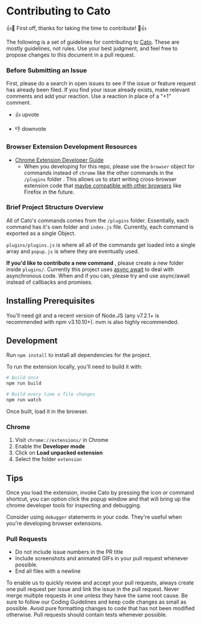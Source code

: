 # Contributing to Cato

:+1::tada: First off, thanks for taking the time to contribute! :tada::+1:

The following is a set of guidelines for contributing to [Cato](https://github.com/cliffordfajardo/cato). These are mostly guidelines, not rules. Use your best judgment, and feel free to propose changes to this document in a pull request.



### Before Submitting an Issue

First, please do a search in open issues to see if the issue or feature request has already been filed. If you find your issue already exists, make relevant comments and add your reaction. Use a reaction in place of a "+1" comment.

- 👍  upvote

- 👎  downvote


### Browser Extension Development Resources

- [Chrome Extension Developer Guide](https://developer.chrome.com/extensions/devguide)
  - When you developing for this repo, please use the `browser` object for commands instead of `chrome` like the other commands in the `/plugins` folder . This allows us to start writing cross-browser extension code that [maybe compatible with other browsers](https://developer.mozilla.org/en-US/Add-ons/WebExtensions) like Firefox in the future.


### Brief Project Structure Overview

All of Cato's commands comes from the `/plugins` folder. Essentially, each command has it's own folder and `index.js` file. Currently, each command is exported as a single Object.

`plugins/plugins.js` is where all all of the commands get loaded into a single
array and  `popup.js` is where they are eventually used.

**If you'd like to contribute a new command** ,  please create a new folder inside `plugins/`. Currently this project uses [async await](https://hackernoon.com/6-reasons-why-javascripts-async-await-blows-promises-away-tutorial-c7ec10518dd9) to deal with asynchronous code. When and if you can, please try and use async/await instead of callbacks and promises.


## Installing Prerequisites

You'll need git and a recent version of Node.JS (any v7.2.1+ is recommended with npm v3.10.10+). nvm is also highly recommended.

## Development

Run `npm install` to install all dependencies for the project.

To run the extension locally, you'll need to build it with:

```sh
# Build once
npm run build
```

```sh
# Build every time a file changes
npm run watch
```

Once built, load it in the browser.

### Chrome

1. Visit `chrome://extensions/` in Chrome
2. Enable the **Developer mode**
3. Click on **Load unpacked extension**
4. Select the folder `extension`



## Tips

Once you load the extension, invoke Cato by pressing the icon or command shortcut, you can option click
the popup window and that will bring up the chrome developer tools for inspecting and debugging.

Consider using `debugger` statements in your code. They're useful when you're developing browser extensions.



### Pull Requests

- Do not include issue numbers in the PR title
- Include screenshots and animated GIFs in your pull request whenever possible.
- End all files with a newline

To enable us to quickly review and accept your pull requests, always create one pull request per issue and link the issue in the pull request. Never merge multiple requests in one unless they have the same root cause. Be sure to follow our Coding Guidelines and keep code changes as small as possible. Avoid pure formatting changes to code that has not been modified otherwise. Pull requests should contain tests whenever possible.
